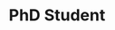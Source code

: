 ---
layout: page
name: Dominik Kranz
title: PhD Student
description: Dominik studied biophysics at the Humboldt-University and is now working on his PhD regarding the development of personalised medicine. His interests include neural networks,the development of automatisation techniques and consumer hardware.
img: assets/img/dominik_kranz_circ.jpg
importance: 1
category: work
---
